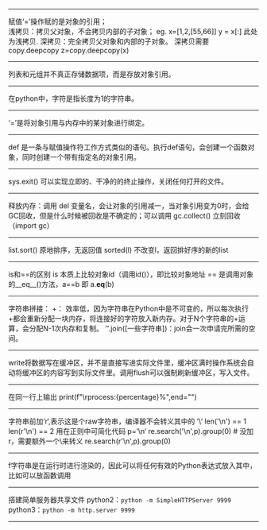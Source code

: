 
---
赋值‘=’操作赋的是对象的引用；    
浅拷贝：拷贝父对象，不会拷贝内部的子对象；  eg. x=[1,2,[55,66]]   y = x[:] 此处为浅拷贝.
深拷贝：完全拷贝父对象和内部的子对象。  深拷贝需要copy.deepcopy    z=copy.deepcopy(x)

---
列表和元组并不真正存储数据项，而是存放对象引用。

---
在python中，字符是指长度为1的字符串。

---
‘=’是将对象引用与内存中的某对象进行绑定。

---
def 是一条与赋值操作符工作方式类似的语句。执行def语句，会创建一个函数对象，同时创建一个带有指定名的对象引用。

---
sys.exit()  可以实现立即的、干净的的终止操作，关闭任何打开的文件。

---
释放内存：调用 del 变量名，会让对象的引用减一，当对象引用变为0时，会给GC回收，但是什么时候被回收是不确定的；可以调用 gc.collect() 立刻回收  （import gc）

---
list.sort()  原地排序，无返回值 
sorted(l) 不改变l，返回排好序的新的list

---
is和==的区别
is 本质上比较对象id（调用id()），即比较对象地址
== 是调用对象的__eq__()方法，a==b  即 a.__eq__(b)

---
字符串拼接：
+： 效率低，因为字符串在Python中是不可变的，所以每次执行+都会重新分配一块内存，将连接好的字符放入新内存。对于N个字符串的+运算，会分配N-1次内存和复制。
''.join([一些字符串])：join会一次申请完所需的空间。

---
write将数据写在缓冲区，并不是直接写进实际文件里，缓冲区满时操作系统会自动将缓冲区的内容写到实际文件里。调用flush可以强制刷新缓冲区，写入文件。

---
在同一行上输出   print(f"\rprocess:{percentage}\%",end="")

---
字符串前加’r‘,表示这是个raw字符串，编译器不会转义其中的 ’\‘
len('\n') == 1
len(r'\n') == 2
用在正则中可简化代码
p=’\n‘
re.search('\\n',p).group(0)  # 没加r，需要额外一个\来转义
re.search(r'\n',p).group(0)

---
f字符串是在运行时进行渲染的，因此可以将任何有效的Python表达式放入其中，比如可以放函数调用

---
搭建简单服务器共享文件
python2：`python -m SimpleHTTPServer 9999`
python3：`python -m http.server 9999`

---